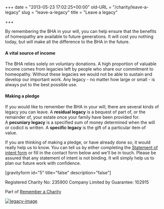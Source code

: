 +++
date = "2013-05-23 17:02:25+00:00"
old-URL = "/charity/leave-a-legacy"
slug = "leave-a-legacy"
title = "Leave a legacy"

+++

By remembering the BHA in your will, you can help ensure that the benefits of homeopathy are available to future generations. It will cost you nothing today, but will make all the difference to the BHA in the future.

#### A vital source of income

The BHA relies solely on voluntary donations. A high proportion of valuable income comes from legacies left by people who share our commitment to homeopathy. Without these legacies we would not be able to sustain and develop our important work. Any legacy - no matter how large or small - is always put to the best possible use.

#### Making a pledge

If you would like to remember the BHA in your will, there are several kinds of legacy you can leave. A **residual legacy** is a bequest of part of, or the remainder of, your estate once your family have been provided for. A **pecuniary legacy** is a specified sum of money determined when the will or codicil is written. A **specific legacy** is the gift of a particular item of value.

If you are thinking of making a pledge, or have already done so, it would really help us to know. You can tell us by either completing the [Statement of intent form](https://res.cloudinary.com/homeopathyuk/v1557403245/bha/Legacy_leaflet_insert.pdf) or fill in the contact form below and we'll be in touch. Please be assured that any statement of intent is not binding. It will simply help us to plan our future work with confidence.

[gravityform id="5" title="false" description="false"]

Registered Charity No: 235900
Company Limited by Guarantee: 102915

Part of [Remember a Charity](http://www.rememberacharity.org.uk/)

[![legacy-image](https://res.cloudinary.com/homeopathyuk/v1557403245/bha/legacy-image-300x150.png)](https://res.cloudinary.com/homeopathyuk/v1557403245/bha/legacy-image.png)
